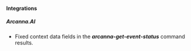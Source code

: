 #### Integrations
##### Arcanna.AI

- Fixed context data fields in the ***arcanna-get-event-status*** command results.
